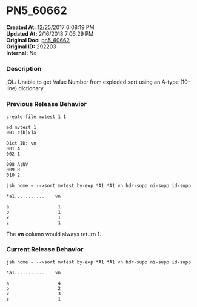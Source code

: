 # PN5_60662

**Created At:** 12/25/2017 6:08:19 PM  
**Updated At:** 2/16/2018 7:06:29 PM  
**Original Doc:** [pn5_60662](https://docs.jbase.com/release-notes/pn5_60662)  
**Original ID:** 292203  
**Internal:** No  


### Description

jQL: Unable to get Value Number from exploded sort using an A-type (10-line) dictionary



### Previous Release Behavior

```
create-file mvtest 1 1

ed mvtest 1
001 z]b]x]a

Dict ID: vn
001 A
002 1
...
008 A;NV
009 R
010 2

jsh home ~ -->sort mvtest by-exp *A1 *A1 vn hdr-supp ni-supp id-supp

*a1...........    vn

a                  1
b                  1
x                  1
z                  1
```

The **vn** column would always return 1.



### Current Release Behavior

```
jsh home ~ -->sort mvtest by-exp *A1 *A1 vn hdr-supp ni-supp id-supp

*a1...........    vn

a                  4
b                  2
x                  3
z                  1
```
